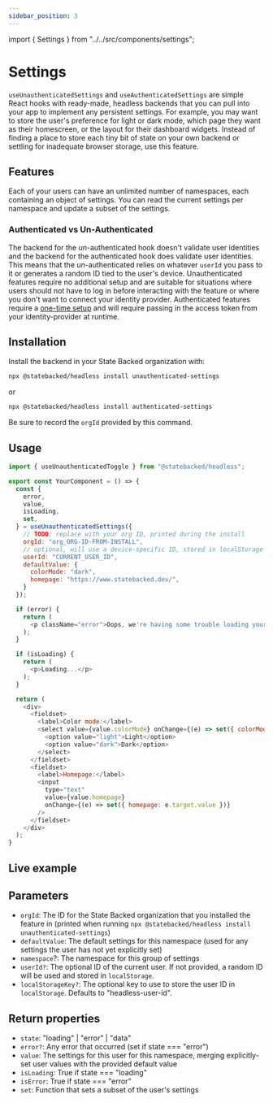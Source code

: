 ```yaml
---
sidebar_position: 3
---
```

import { Settings } from "../../src/components/settings";

# Settings

`useUnauthenticatedSettings` and `useAuthenticatedSettings` are simple React hooks with ready-made, headless backends that you can pull into your app to implement any persistent settings.
For example, you may want to store the user's preference for light or dark mode, which page they want as their homescreen, or the layout for their dashboard widgets.
Instead of finding a place to store each tiny bit of state on your own backend or settling for inadequate browser storage, use this feature.

## Features

Each of your users can have an unlimited number of namespaces, each containing an object of settings. You can read the current settings per namespace and update a subset of the settings.

### Authenticated vs Un-Authenticated

The backend for the *un*-authenticated hook doesn't validate user identities and the backend for the authenticated hook does validate user identities.
This means that the *un*-authenticated relies on whatever `userId` you pass to it or generates a random ID tied to the user's device.
Unauthenticated features require no additional setup and are suitable for situations where users should not have to log in before interacting with the feature or where you don't want to connect your identity provider.
Authenticated features require a [one-time setup](../authentication.md) and will require passing in the access token from your identity-provider at runtime.

## Installation

Install the backend in your State Backed organization with:
```bash
npx @statebacked/headless install unauthenticated-settings
```

or

```bash
npx @statebacked/headless install authenticated-settings
```

Be sure to record the `orgId` provided by this command.

## Usage

```javascript
import { useUnauthenticatedToggle } from "@statebacked/headless";

export const YourComponent = () => {
  const {
    error,
    value,
    isLoading,
    set,
  } = useUnauthenticatedSettings({
    // TODO: replace with your org ID, printed during the install
    orgId: "org_ORG-ID-FROM-INSTALL",
    // optional, will use a device-specific ID, stored in localStorage if not provided
    userId: "CURRENT_USER_ID",
    defaultValue: {
      colorMode: "dark",
      homepage: "https://www.statebacked.dev/",
    }
  });

  if (error) {
    return (
      <p className="error">Oops, we're having some trouble loading your settings.</p>
    );
  }

  if (isLoading) {
    return (
      <p>Loading...</p>
    );
  }

  return (
    <div>
      <fieldset>
        <label>Color mode:</label>
        <select value={value.colorMode} onChange={(e) => set({ colorMode: e.target.value })}>
          <option value="light">Light</option>
          <option value="dark">Dark</option>
        </select>
      </fieldset>
      <fieldset>
        <label>Homepage:</label>
        <input
          type="text"
          value={value.homepage}
          onChange={(e) => set({ homepage: e.target.value })}
        />
      </fieldset>
    </div>
  );
}
```

## Live example

<Settings />

## Parameters

- `orgId`: The ID for the State Backed organization that you installed the feature in (printed when running `npx @statebacked/headless install unauthenticated-settings`)
- `defaultValue`: The default settings for this namespace (used for any settings the user has not yet explicitly set)
- `namespace`?: The namespace for this group of settings
- `userId?`: The optional ID of the current user. If not provided, a random ID will be used and stored in `localStorage`.
- `localStorageKey?`: The optional key to use to store the user ID in `localStorage`. Defaults to "headless-user-id".

## Return properties

- `state`: "loading" | "error" | "data"
- `error?`: Any error that occurred (set if state === "error")
- `value`: The settings for this user for this namespace, merging explicitly-set user values with the provided default value
- `isLoading`: True if state === "loading"
- `isError`: True if state === "error"
- `set`: Function that sets a subset of the user's settings
